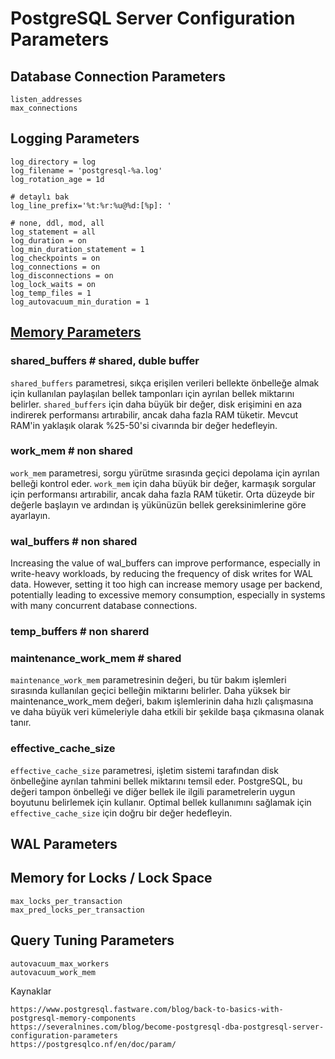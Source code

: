 # PostgreSQL Server Configuration Parameters
## Database Connection Parameters
```
listen_addresses
max_connections
```
## Logging Parameters
```
log_directory = log
log_filename = 'postgresql-%a.log'
log_rotation_age = 1d

# detaylı bak
log_line_prefix='%t:%r:%u@%d:[%p]: '

# none, ddl, mod, all
log_statement = all
log_duration = on
log_min_duration_statement = 1
log_checkpoints = on
log_connections = on
log_disconnections = on
log_lock_waits = on
log_temp_files = 1
log_autovacuum_min_duration = 1

```
## [Memory Parameters](http://www.interdb.jp/pg/pgsql02.html#_2.2.)

### shared_buffers # shared, duble buffer
`shared_buffers` parametresi, sıkça erişilen verileri bellekte önbelleğe almak için kullanılan paylaşılan bellek tamponları için ayrılan bellek miktarını belirler. `shared_buffers` için daha büyük bir değer, disk erişimini en aza indirerek performansı artırabilir, ancak daha fazla RAM tüketir. Mevcut RAM'in yaklaşık olarak %25-50'si civarında bir değer hedefleyin.

### work_mem # non shared
`work_mem` parametresi, sorgu yürütme sırasında geçici depolama için ayrılan belleği kontrol eder. `work_mem` için daha büyük bir değer, karmaşık sorgular için performansı artırabilir, ancak daha fazla RAM tüketir. Orta düzeyde bir değerle başlayın ve ardından iş yükünüzün bellek gereksinimlerine göre ayarlayın.

### wal_buffers # non shared

Increasing the value of wal_buffers can improve performance, especially in write-heavy workloads, by reducing the frequency of disk writes for WAL data. However, setting it too high can increase memory usage per backend, potentially leading to excessive memory consumption, especially in systems with many concurrent database connections.

### temp_buffers # non sharerd

### maintenance_work_mem # shared

`maintenance_work_mem` parametresinin değeri, bu tür bakım işlemleri sırasında kullanılan geçici belleğin miktarını belirler. Daha yüksek bir maintenance_work_mem değeri, bakım işlemlerinin daha hızlı çalışmasına ve daha büyük veri kümeleriyle daha etkili bir şekilde başa çıkmasına olanak tanır.

### effective_cache_size

`effective_cache_size` parametresi, işletim sistemi tarafından disk önbelleğine ayrılan tahmini bellek miktarını temsil eder. PostgreSQL, bu değeri tampon önbelleği ve diğer bellek ile ilgili parametrelerin uygun boyutunu belirlemek için kullanır. Optimal bellek kullanımını sağlamak için `effective_cache_size` için doğru bir değer hedefleyin.


## WAL Parameters


## Memory for Locks / Lock Space
```
max_locks_per_transaction
max_pred_locks_per_transaction
```
## Query Tuning Parameters
```
autovacuum_max_workers
autovacuum_work_mem
```



Kaynaklar
```
https://www.postgresql.fastware.com/blog/back-to-basics-with-postgresql-memory-components
https://severalnines.com/blog/become-postgresql-dba-postgresql-server-configuration-parameters
https://postgresqlco.nf/en/doc/param/

```

